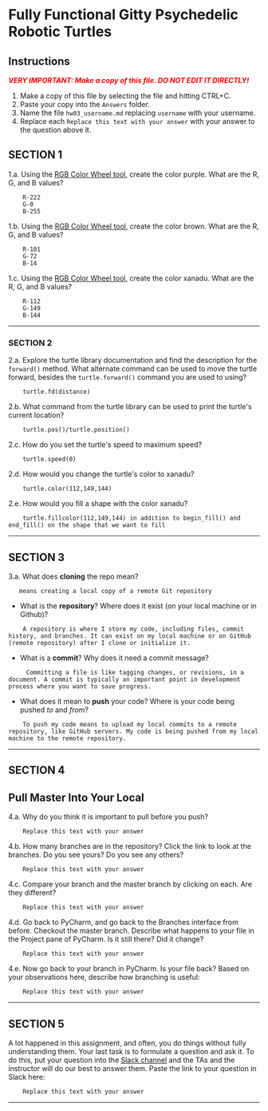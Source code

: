 # Fully Functional Gitty Psychedelic Robotic Turtles

## Instructions

**_<span style="color:red">
    VERY IMPORTANT: Make a copy of this file. DO NOT EDIT IT DIRECTLY!
</span>_**

1. Make a copy of this file by selecting the file and hitting CTRL+C. 
2. Paste your copy into the `Answers` folder.
3. Name the file `hw03_username.md` replacing `username` with your username.
4. Replace each `Replace this text with your answer` with your answer to the question above it.

## SECTION 1

1.a. Using the [RGB Color Wheel tool](https://colorspire.com/rgb-color-wheel/), create the color purple. 
     What are the R, G, and B values?

```
    R-222
    G-0
    B-255
```

1.b. Using the [RGB Color Wheel tool](https://colorspire.com/rgb-color-wheel/), create the color brown. 
     What are the R, G, and B values? 

```
    R-101
    G-72
    B-14
```

1.c. Using the [RGB Color Wheel tool](https://colorspire.com/rgb-color-wheel/), create the color xanadu. 
     What are the R, G, and B values?

```
    R-112
    G-149
    B-144
```

---

### SECTION 2

2.a. Explore the turtle library documentation and find the description for the 
     `forward()` method. What alternate command can be used to move the turtle forward, 
     besides the `turtle.forward()` command you are used to using?

```
    turtle.fd(distance)
```

2.b. What command from the turtle library can be used to print the turtle's current 
   location?
   
```
    turtle.pos()/turtle.position()
```

2.c. How do you set the turtle's speed to maximum speed?
   
```
    turtle.speed(0)
```

2.d. How would you change the turtle's color to xanadu? 

```
    turtle.color(112,149,144)
```

2.e. How would you fill a shape with the color xanadu?

```
    turtle.fillcolor(112,149,144) in addition to begin_fill() and end_fill() on the shape that we want to fill 
```

---

## SECTION 3

3.a. What does **cloning** the repo mean?

```
   means creating a local copy of a remote Git repository 
```


- What is the **repository**? Where does it exist (on your local machine or in Github)?

```
    A repository is where I store my code, including files, commit history, and branches. It can exist on my local machine or on GitHub (remote repository) after I clone or initialize it.
```


- What is a **commit**? Why does it need a commit message?

```
     Committing a file is like tagging changes, or revisions, in a document. A commit is typically an important point in development process where you want to save progress.
```


- What does it mean to **push** your code? Where is your code being pushed _to_ and _from_?

```
    To push my code means to upload my local commits to a remote repository, like GitHub servers. My code is being pushed from my local machine to the remote repository.
```

---

## SECTION 4

## Pull Master Into Your Local

4.a. Why do you think it is important to pull before you push?

```
    Replace this text with your answer
```

4.b. How many branches are in the repository?
     Click the link to look at the branches. Do you see yours? Do you see any others? 

```
    Replace this text with your answer
```


4.c. Compare your branch and the master branch by clicking on each. Are they different?

```
    Replace this text with your answer
```


4.d. Go back to PyCharm, and go back to the Branches interface from before. Checkout the 
     master branch.
     Describe what happens to your file in the Project pane of PyCharm. Is it still 
     there? Did it change?

```
    Replace this text with your answer
```


4.e. Now go back to your branch in PyCharm. Is your file back? Based on your observations
     here, describe how branching is useful:

```
    Replace this text with your answer
```

---

## SECTION 5

A lot happened in this assignment, and often, you do things without fully understanding them. Your last task is to 
formulate a question and ask it. To do this, put your question into the [Slack channel](https://bereacs.slack.com/archives/C3QACGH8R) and the TAs and the 
instructor will do our best to answer them. Paste the link to your question in Slack here:

```
    Replace this text with your answer
```

---